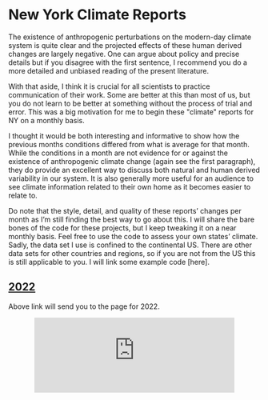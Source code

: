 # New York Climate Reports
The existence of anthropogenic perturbations on the modern-day climate system is quite clear and the projected effects of these human derived changes are largely negative. One can argue about policy and precise details but if you disagree with the first sentence, I recommend you do a more detailed and unbiased reading of the present literature. 

With that aside, I think it is crucial for all scientists to practice communication of their work. Some are better at this than most of us, but you do not learn to be better at something without the process of trial and error. This was a big motivation for me to begin these "climate" reports for NY on a monthly basis. 

I thought it would be both interesting and informative to show how the previous months conditions differed from what is average for that month. While the conditions in a month are not evidence for or against the existence of anthropogenic climate change (again see the first paragraph), they do provide an excellent way to discuss both natural and human derived variability in our system. It is also generally more useful for an audience to see climate information related to their own home as it becomes easier to relate to. 

Do note that the style, detail, and quality of these reports’ changes per month as I’m still finding the best way to go about this. I will share the bare bones of the code for these projects, but I keep tweaking it on a near monthly basis. Feel free to use the code to assess your own states’ climate. Sadly, the data set I use is confined to the continental US. There are other data sets for other countries and regions, so if you are not from the US this is still applicable to you. I will link some example code [here]. 

## [2022](2022.md)
Above link will send you to the page for 2022. 
<center><iframe src="https://sciencemastodon.com/@IMPlumm/109626624304913564/embed" class="mastodon-embed" style="max-width: 100%; border: 0" width="400" allowfullscreen="allowfullscreen"></iframe><script src="https://sciencemastodon.com/embed.js" async="async"></script></center>
